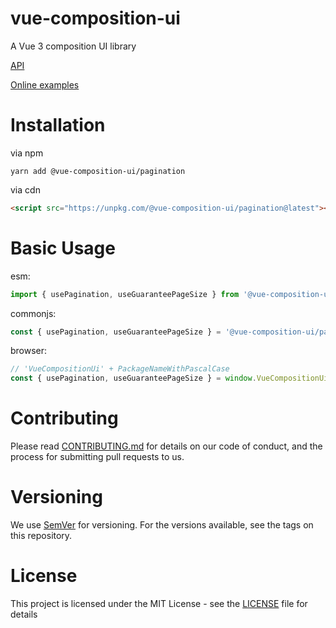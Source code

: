 # vue-composition-ui

A Vue 3 composition UI library

[API](https://js-cosmos.github.io/vue-composition-ui/)

[Online examples](https://codesandbox.io/s/github/js-cosmos/vue-composition-ui/tree/develop/examples)

# Installation

via npm

```
yarn add @vue-composition-ui/pagination
```

via cdn

```html
<script src="https://unpkg.com/@vue-composition-ui/pagination@latest"></script>
```

# Basic Usage

esm:

```ts
import { usePagination, useGuaranteePageSize } from '@vue-composition-ui/pagination'
```

commonjs:

```ts
const { usePagination, useGuaranteePageSize } = '@vue-composition-ui/pagination'
```

browser:

```ts
// 'VueCompositionUi' + PackageNameWithPascalCase
const { usePagination, useGuaranteePageSize } = window.VueCompositionUiPagination
```

# Contributing

Please read [CONTRIBUTING.md](/CONTRIBUTING.md) for details on our code of conduct, and the process for submitting pull
requests to us.

# Versioning

We use [SemVer](https://semver.org/) for versioning. For the versions available, see the tags on this repository.

# License

This project is licensed under the MIT License - see the [LICENSE](/LICENSE) file for details
